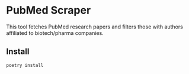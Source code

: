 # PubMed Scraper

This tool fetches PubMed research papers and filters those with authors affiliated to biotech/pharma companies.

## Install

```bash
poetry install
